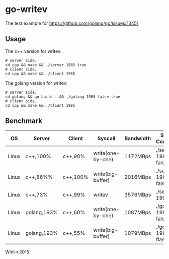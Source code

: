 # go-writev
The test example for https://github.com/golang/go/issues/13451

## Usage

The c++ version for writev:
```
# server side.
cd cpp && make && ./server 1985 true
# client side.
cd cpp && make && ./client 1985
```

The golang version for writev:
```
# server side.
cd golang && go build . && ./golang 1985 false true
# client side.
cd cpp && make && ./client 1985
```

## Benchmark

| OS | Server | Client | Syscall | Bandwidth | Server Command | 
| --- | ----- | ------ | ------- | --------- |  -----------  |
| Linux | c++,100% | c++,90% | write(one-by-one) | 1172MBps | ./server 1985 false true |
| Linux | c++,86%% | c++,100% | write(big-buffer) | 2016MBps | ./server 1985 false false |
| Linux | c++,73%  | c++,99% | writev        |  3576MBps | ./server 1985 true |
| Linux | golang,193% | c++,60% | write(one-by-one) | 1087MBps | ./golang 1985 false true |
| Linux | golang,193% | c++,55% | write(big-buffer) | 1079MBps | ./golang 1985 flase false |

Winlin 2015
